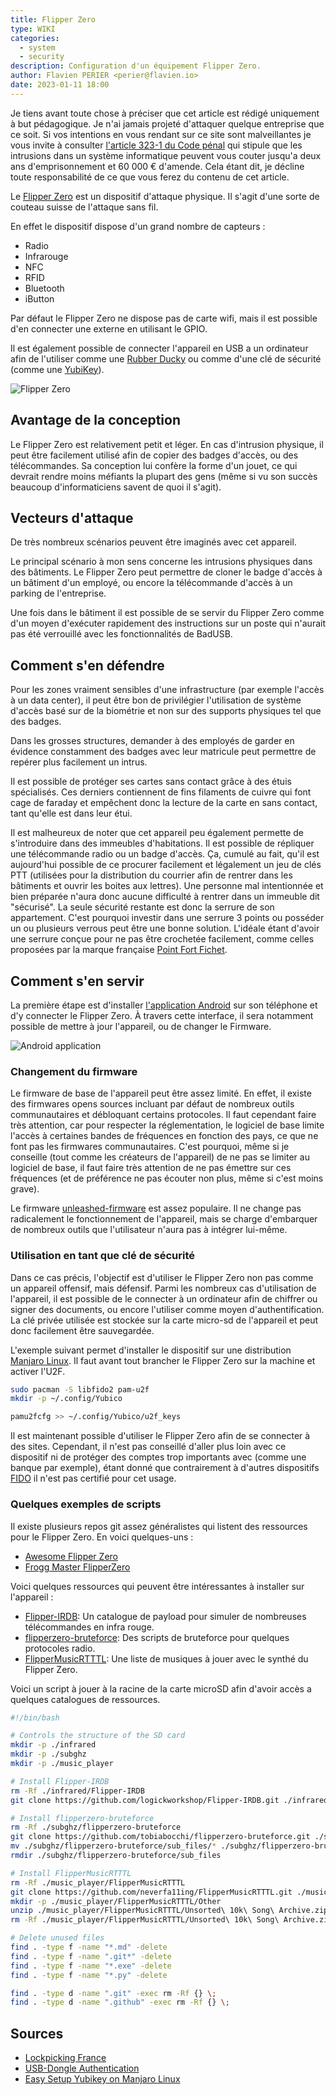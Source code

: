 ```yaml
---
title: Flipper Zero
type: WIKI
categories:
  - system
  - security
description: Configuration d'un équipement Flipper Zero.
author: Flavien PERIER <perier@flavien.io>
date: 2023-01-11 18:00
---
```


Je tiens avant toute chose à préciser que cet article est rédigé uniquement à but pédagogique. Je n'ai jamais projeté d'attaquer quelque entreprise que ce soit. Si vos intentions en vous rendant sur ce site sont malveillantes je vous invite à consulter [l'article 323-1 du Code pénal](https://www.legifrance.gouv.fr/codes/article_lc/LEGIARTI000030939438/) qui stipule que les intrusions dans un système informatique peuvent vous couter jusqu'a deux ans d'emprisonnement et 60 000 € d'amende. Cela étant dit, je décline toute responsabilité de ce que vous ferez du contenu de cet article.

Le [Flipper Zero](https://flipperzero.one/) est un dispositif d'attaque physique. Il s'agit d'une sorte de couteau suisse de l'attaque sans fil.

En effet le dispositif dispose d'un grand nombre de capteurs :
- Radio
- Infrarouge
- NFC
- RFID
- Bluetooth
- iButton

Par défaut le Flipper Zero ne dispose pas de carte wifi, mais il est possible d'en connecter une externe en utilisant le GPIO.

Il est également possible de connecter l'appareil en USB a un ordinateur afin de l'utiliser comme une [Rubber Ducky](https://www.flavien.io/wiki/rubber-ducky.md) ou comme d'une clé de sécurité (comme une [YubiKey](https://www.yubico.com/)).

![Flipper Zero](https://medias.flavien.io/articles/flipper-zero/flipper-zero.webp)

## Avantage de la conception

Le Flipper Zero est relativement petit et léger. En cas d'intrusion physique, il peut être facilement utilisé afin de copier des badges d'accès, ou des télécommandes. Sa conception lui confère la forme d'un jouet, ce qui devrait rendre moins méfiants la plupart des gens (même si vu son succès beaucoup d'informaticiens savent de quoi il s'agit).

## Vecteurs d'attaque

De très nombreux scénarios peuvent être imaginés avec cet appareil.

Le principal scénario à mon sens concerne les intrusions physiques dans des bâtiments. Le Flipper Zero peut permettre de cloner le badge d'accès à un bâtiment d'un employé, ou encore la télécommande d'accès à un parking de l'entreprise.

Une fois dans le bâtiment il est possible de se servir du Flipper Zero comme d'un moyen d'exécuter rapidement des instructions sur un poste qui n'aurait pas été verrouillé avec les fonctionnalités de BadUSB.

## Comment s'en défendre

Pour les zones vraiment sensibles d'une infrastructure (par exemple l'accès à un data center), il peut être bon de privilégier l'utilisation de système d'accès basé sur de la biométrie et non sur des supports physiques tel que des badges.

Dans les grosses structures, demander à des employés de garder en évidence constamment des badges avec leur matricule peut permettre de repérer plus facilement un intrus.

Il est possible de protéger ses cartes sans contact grâce à des étuis spécialisés. Ces derniers contiennent de fins filaments de cuivre qui font cage de faraday et empêchent donc la lecture de la carte en sans contact, tant qu'elle est dans leur étui.

Il est malheureux de noter que cet appareil peu également permette de s'introduire dans des immeubles d'habitations. Il est possible de répliquer une télécommande radio ou un badge d'accès. Ça, cumulé au fait, qu'il est aujourd'hui possible de ce procurer facilement et légalement un jeu de clés PTT (utilisées pour la distribution du courrier afin de rentrer dans les bâtiments et ouvrir les boites aux lettres). Une personne mal intentionnée et bien préparée n'aura donc aucune difficulté à rentrer dans un immeuble dit "sécurisé". La seule sécurité restante est donc la serrure de son appartement. C'est pourquoi investir dans une serrure 3 points ou posséder un ou plusieurs verrous peut être une bonne solution. L'idéale étant d'avoir une serrure conçue pour ne pas être crochetée facilement, comme celles proposées par la marque française [Point Fort Fichet](https://www.fichet-pointfort.com/fr/fr/products/serrure-de-securite).

## Comment s'en servir

La première étape est d'installer [l'application Android](https://apkpure.com/fr/flipper-mobile-app/com.flipperdevices.app) sur son téléphone et d'y connecter le Flipper Zero. À travers cette interface, il sera notamment possible de mettre à jour l'appareil, ou de changer le Firmware.

![Android application](https://medias.flavien.io/articles/flipper-zero/android-app.webp)

### Changement du firmware

Le firmware de base de l'appareil peut être assez limité. En effet, il existe des firmwares opens sources incluant par défaut de nombreux outils communautaires et débloquant certains protocoles. Il faut cependant faire très attention, car pour respecter la réglementation, le logiciel de base limite l'accès à certaines bandes de fréquences en fonction des pays, ce que ne font pas les firmwares communautaires. C'est pourquoi, même si je conseille (tout comme les créateurs de l'appareil) de ne pas se limiter au logiciel de base, il faut faire très attention de ne pas émettre sur ces fréquences (et de préférence ne pas écouter non plus, même si c'est moins grave).

Le firmware [unleashed-firmware](https://github.com/DarkFlippers/unleashed-firmware) est assez populaire. Il ne change pas radicalement le fonctionnement de l'appareil, mais se charge d'embarquer de nombreux outils que l'utilisateur n'aura pas à intégrer lui-même.

### Utilisation en tant que clé de sécurité

Dans ce cas précis, l'objectif est d'utiliser le Flipper Zero non pas comme un appareil offensif, mais défensif. Parmi les nombreux cas d'utilisation de l'appareil, il est possible de le connecter à un ordinateur afin de chiffrer ou signer des documents, ou encore l'utiliser comme moyen d'authentification. La clé privée utilisée est stockée sur la carte micro-sd de l'appareil et peut donc facilement être sauvegardée.

L'exemple suivant permet d'installer le dispositif sur une distribution [Manjaro Linux](https://manjaro.org/). Il faut avant tout brancher le Flipper Zero sur la machine et activer l'U2F.

```bash
sudo pacman -S libfido2 pam-u2f
mkdir -p ~/.config/Yubico

pamu2fcfg >> ~/.config/Yubico/u2f_keys
```

Il est maintenant possible d'utiliser le Flipper Zero afin de se connecter à des sites. Cependant, il n'est pas conseillé d'aller plus loin avec ce dispositif ni de protéger des comptes trop importants avec (comme une banque par exemple), étant donné que contrairement à d'autres dispositifs [FIDO](https://www.yubico.com/authentication-standards/fido2/) il n'est pas certifié pour cet usage.

### Quelques exemples de scripts

Il existe plusieurs repos git assez généralistes qui listent des ressources pour le Flipper Zero. En voici quelques-uns :

- [Awesome Flipper Zero](https://github.com/djsime1/awesome-flipperzero)
- [Frogg Master FlipperZero](https://github.com/FroggMaster/FlipperZero)

Voici quelques ressources qui peuvent être intéressantes à installer sur l'appareil :

- [Flipper-IRDB](https://github.com/logickworkshop/Flipper-IRDB): Un catalogue de payload pour simuler de nombreuses télécommandes en infra rouge.
- [flipperzero-bruteforce](https://github.com/tobiabocchi/flipperzero-bruteforce): Des scripts de bruteforce pour quelques protocoles radio.
- [FlipperMusicRTTTL](https://github.com/neverfa11ing/FlipperMusicRTTTL.git): Une liste de musiques à jouer avec le synthé du Flipper Zero.


Voici un script à jouer à la racine de la carte microSD afin d'avoir accès a quelques catalogues de ressources.

```bash
#!/bin/bash

# Controls the structure of the SD card
mkdir -p ./infrared
mkdir -p ./subghz
mkdir -p ./music_player

# Install Flipper-IRDB
rm -Rf ./infrared/Flipper-IRDB
git clone https://github.com/logickworkshop/Flipper-IRDB.git ./infrared/Flipper-IRDB

# Install flipperzero-bruteforce
rm -Rf ./subghz/flipperzero-bruteforce
git clone https://github.com/tobiabocchi/flipperzero-bruteforce.git ./subghz/flipperzero-bruteforce
mv ./subghz/flipperzero-bruteforce/sub_files/* ./subghz/flipperzero-bruteforce
rmdir ./subghz/flipperzero-bruteforce/sub_files

# Install FlipperMusicRTTTL
rm -Rf ./music_player/FlipperMusicRTTTL
git clone https://github.com/neverfa11ing/FlipperMusicRTTTL.git ./music_player/FlipperMusicRTTTL
mkdir -p ./music_player/FlipperMusicRTTTL/Other
unzip ./music_player/FlipperMusicRTTTL/Unsorted\ 10k\ Song\ Archive.zip -d ./music_player/FlipperMusicRTTTL/Other
rm -Rf ./music_player/FlipperMusicRTTTL/Unsorted\ 10k\ Song\ Archive.zip

# Delete unused files
find . -type f -name "*.md" -delete
find . -type f -name ".git*" -delete
find . -type f -name "*.exe" -delete
find . -type f -name "*.py" -delete

find . -type d -name ".git" -exec rm -Rf {} \;
find . -type d -name ".github" -exec rm -Rf {} \;
```

## Sources

- [Lockpicking France](https://lockpickingfrance.org/#victime)
- [USB-Dongle Authentication](https://www.dongleauth.com/)
- [Easy Setup Yubikey on Manjaro Linux](https://credibledev.com/easy-setup-yubikey-on-manjaro-linux/)
